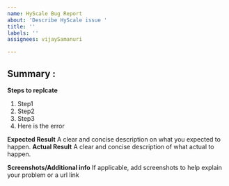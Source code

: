 ```yaml
---
name: HyScale Bug Report
about: 'Describe HyScale issue '
title: ''
labels: ''
assignees: vijaySamanuri

---
```


Summary : 
---
**Steps to replcate**
1. Step1
2. Step2
3. Step3
4. Here is the error

**Expected Result**
A clear and concise description on what you expected to happen.
**Actual Result**
A clear and concise description of what actual to happen.

**Screenshots/Additional info**
If applicable, add screenshots to help explain your problem or a url link
